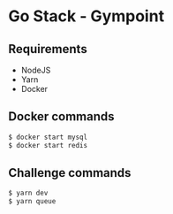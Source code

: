 # Go Stack - Gympoint

## Requirements

* NodeJS
* Yarn
* Docker

## Docker commands

```bash
$ docker start mysql
$ docker start redis
```

## Challenge commands

```bash
$ yarn dev
$ yarn queue
```

